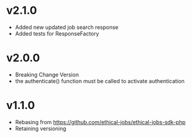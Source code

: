 # v2.1.0

- Added new updated job search response
- Added tests for ResponseFactory

# v2.0.0

- Breaking Change Version
- the authenticate() function must be called to activate authentication

# v1.1.0

- Rebasing from https://github.com/ethical-jobs/ethical-jobs-sdk-php
- Retaining versioning